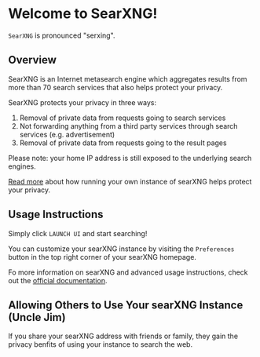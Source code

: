 # Welcome to SearXNG!

`SearXNG` is pronounced "serxing".

## Overview

SearXNG is an Internet metasearch engine which aggregates results from more than 70 search services that also helps protect your privacy.

SearXNG protects your privacy in three ways:
1. Removal of private data from requests going to search services
2. Not forwarding anything from a third party services through search services (e.g. advertisement)
3. Removal of private data from requests going to the result pages

Please note: your home IP address is still exposed to the underlying search engines.

[Read more](https://docs.searxng.org/own-instance.html) about how running your own instance of searXNG helps protect your privacy. 

## Usage Instructions

Simply click `LAUNCH UI` and start searching!

You can customize your searXNG instance by visiting the `Preferences` button in the top right corner of your searXNG homepage.

Fo more information on searXNG and advanced usage instructions, check out the [official documentation](https://docs.searxng.org).

## Allowing Others to Use Your searXNG Instance (Uncle Jim)

If you share your searXNG address with friends or family, they gain the privacy benfits of using your instance to search the web.
